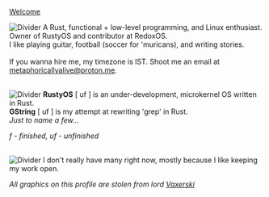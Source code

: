 [Welcome](https://vaxerski.xyz/github/TopGif.gif)

![Divider](https://vaxerski.xyz/github/aboutme2.gif)
A Rust, functional + low-level programming, and Linux enthusiast.<br/>
Owner of RustyOS and contributor at RedoxOS.<br/>
I like playing guitar, football (soccer for 'muricans), and writing stories.<br/>
<br/>
If you wanna hire me, my timezone is IST. Shoot me an email at metaphoricallyalive@proton.me.
<br/><br/>

![Divider](https://vaxerski.xyz/github/repos1.gif)
**RustyOS** [ uf ] is an under-development, microkernel OS written in Rust.<br/>
**GString** [ uf ] is my attempt at rewriting 'grep' in Rust.<br/>
*Just to name a few...*<br/>

*f - finished, uf - unfinished*<br/><br/>

![Divider](https://vaxerski.xyz/github/repos2.gif)
I don't really have many right now, mostly because I like keeping my work open.

  
   *All graphics on this profile are stolen from lord [Vaxerski](https://github.com/vaxerski)*
</details>
